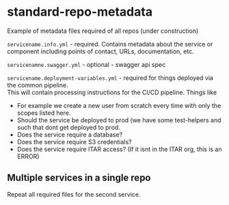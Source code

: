 # standard-repo-metadata
Example of metadata files required of all repos (under construction)


```servicename.info.yml``` - required.  Contains metadata about the service or component including points of contact, URLs, documentation, etc.

```servicenamne.swagger.yml``` - optional - swagger api spec

```servicename.deployment-variables.yml``` - required for things deployed via the common pipeline.  
This will contain processing instructions for the CI/CD pipeline.  Things like
* For example we create a new user from scratch every time with only the scopes listed here.  
* Should the service be deployed to prod (we have some test-helpers and such that dont get deployed to prod. 
* Does the service require a database?
* Does the service require S3 credentials?
* Does the service require ITAR access? (If it isnt in the ITAR org, this is an ERROR)


## Multiple services in a single repo
Repeat all required files for the second service.
